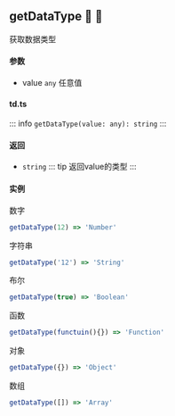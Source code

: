 ## getDataType :tada: :100: 
获取数据类型
#### 参数 
- value `any` 任意值
 
#### td.ts
::: info
`getDataType(value: any): string`
:::
#### 返回 
- `string` 
::: tip
返回value的类型
:::
#### 实例 
数字


```ts
getDataType(12) => 'Number'
```
字符串


```ts
getDataType('12') => 'String'
```
布尔


```ts
getDataType(true) => 'Boolean'
```
函数


```ts
getDataType(functuin(){}) => 'Function'
```
对象


```ts
getDataType({}) => 'Object'
```
数组


```ts
getDataType([]) => 'Array'
```
